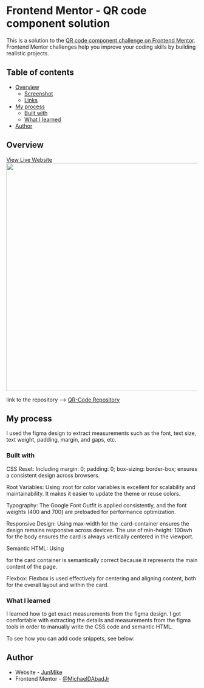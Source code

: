 # Frontend Mentor - QR code component solution

This is a solution to the [QR code component challenge on Frontend Mentor](https://www.frontendmentor.io/challenges/qr-code-component-iux_sIO_H). Frontend Mentor challenges help you improve your coding skills by building realistic projects. 

## Table of contents

- [Overview](#overview)
  - [Screenshot](#screenshot)
  - [Links](#links)
- [My process](#my-process)
  - [Built with](#built-with)
  - [What I learned](#what-i-learned)
- [Author](#author)



## Overview

<a href="https://junmike-qr-code.netlify.app/" target="_blank">View Live Website</a>
</br>
<img src="https://raw.githubusercontent.com/MichaelDAbadJr/assets/refs/heads/main/qr-code-cover.png" width="600">

link to the repository -->
<a href="https://github.com/MichaelDAbadJr/FoodOrderApp-Backend/" target="_blank">QR-Code Repository</a>

## My process
I used the figma design to extract measurements such as the font, text size, text weight, padding, margin, and gaps, etc. 

### Built with
CSS Reset:
Including margin: 0; padding: 0; box-sizing: border-box; ensures a consistent design across browsers.

Root Variables:
Using :root for color variables is excellent for scalability and maintainability. It makes it easier to update the theme or reuse colors.

Typography:
The Google Font Outfit is applied consistently, and the font weights (400 and 700) are preloaded for performance optimization.

Responsive Design:
Using max-width for the .card-container ensures the design remains responsive across devices.
The use of min-height: 100svh for the body ensures the card is always vertically centered in the viewport.

Semantic HTML:
Using <main> for the card container is semantically correct because it represents the main content of the page.

Flexbox:
Flexbox is used effectively for centering and aligning content, both for the overall layout and within the card.


### What I learned
I learned how to get exact measurements from the figma design. I got comfortable with extracting the details and measurements from the figma tools in order to manually write the CSS code and semantic HTML.

To see how you can add code snippets, see below:

## Author
- Website - [JunMike](https://junmike.dev)
- Frontend Mentor - [@MichaelDAbadJr](https://www.frontendmentor.io/profile/MichaelDAbadJr)
